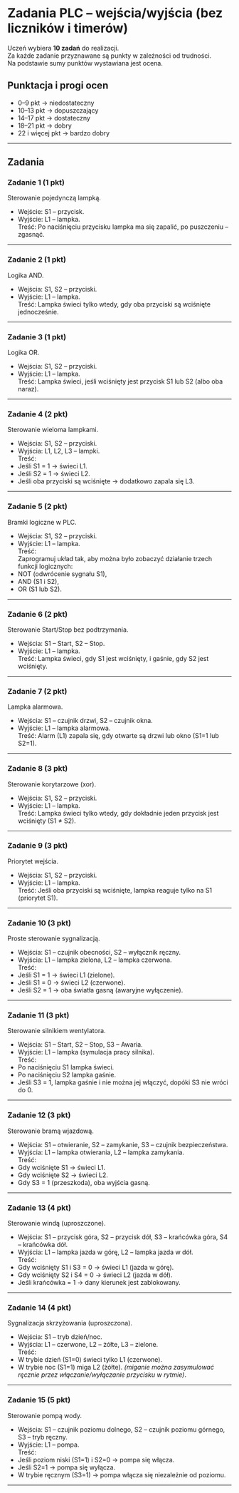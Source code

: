 # Zadania PLC – wejścia/wyjścia (bez liczników i timerów)

Uczeń wybiera **10 zadań** do realizacji.  
Za każde zadanie przyznawane są punkty w zależności od trudności.  
Na podstawie sumy punktów wystawiana jest ocena.  

## Punktacja i progi ocen
- 0–9 pkt → niedostateczny  
- 10–13 pkt → dopuszczający  
- 14–17 pkt → dostateczny  
- 18–21 pkt → dobry  
- 22 i więcej pkt → bardzo dobry  

---

## Zadania

### Zadanie 1 (1 pkt)  
Sterowanie pojedynczą lampką.  
- Wejście: S1 – przycisk.  
- Wyjście: L1 – lampka.  
Treść: Po naciśnięciu przycisku lampka ma się zapalić, po puszczeniu – zgasnąć.  

---

### Zadanie 2 (1 pkt)  
Logika AND.  
- Wejścia: S1, S2 – przyciski.  
- Wyjście: L1 – lampka.  
Treść: Lampka świeci tylko wtedy, gdy oba przyciski są wciśnięte jednocześnie.  

---

### Zadanie 3 (1 pkt)  
Logika OR.  
- Wejścia: S1, S2 – przyciski.  
- Wyjście: L1 – lampka.  
Treść: Lampka świeci, jeśli wciśnięty jest przycisk S1 lub S2 (albo oba naraz).  

---

### Zadanie 4 (2 pkt)  
Sterowanie wieloma lampkami.  
- Wejścia: S1, S2 – przyciski.  
- Wyjścia: L1, L2, L3 – lampki.  
Treść:  
- Jeśli S1 = 1 → świeci L1.  
- Jeśli S2 = 1 → świeci L2.  
- Jeśli oba przyciski są wciśnięte → dodatkowo zapala się L3.  

---

### Zadanie 5 (2 pkt)  
Bramki logiczne w PLC.  
- Wejścia: S1, S2 – przyciski.  
- Wyjście: L1 – lampka.  
Treść:  
Zaprogramuj układ tak, aby można było zobaczyć działanie trzech funkcji logicznych:  
- NOT (odwrócenie sygnału S1),  
- AND (S1 i S2),  
- OR (S1 lub S2).  

---

### Zadanie 6 (2 pkt)  
Sterowanie Start/Stop bez podtrzymania.  
- Wejścia: S1 – Start, S2 – Stop.  
- Wyjście: L1 – lampka.  
Treść: Lampka świeci, gdy S1 jest wciśnięty, i gaśnie, gdy S2 jest wciśnięty.  

---

### Zadanie 7 (2 pkt)  
Lampka alarmowa.  
- Wejścia: S1 – czujnik drzwi, S2 – czujnik okna.  
- Wyjście: L1 – lampka alarmowa.  
Treść: Alarm (L1) zapala się, gdy otwarte są drzwi lub okno (S1=1 lub S2=1).  

---

### Zadanie 8 (3 pkt)  
Sterowanie korytarzowe (xor).  
- Wejścia: S1, S2 – przyciski.  
- Wyjście: L1 – lampka.  
Treść: Lampka świeci tylko wtedy, gdy dokładnie jeden przycisk jest wciśnięty (S1 ≠ S2).  

---

### Zadanie 9 (3 pkt)  
Priorytet wejścia.  
- Wejścia: S1, S2 – przyciski.  
- Wyjście: L1 – lampka.  
Treść: Jeśli oba przyciski są wciśnięte, lampka reaguje tylko na S1 (priorytet S1).  

---

### Zadanie 10 (3 pkt)  
Proste sterowanie sygnalizacją.  
- Wejścia: S1 – czujnik obecności, S2 – wyłącznik ręczny.  
- Wyjścia: L1 – lampka zielona, L2 – lampka czerwona.  
Treść:  
- Jeśli S1 = 1 → świeci L1 (zielone).  
- Jeśli S1 = 0 → świeci L2 (czerwone).  
- Jeśli S2 = 1 → oba światła gasną (awaryjne wyłączenie).  

---

### Zadanie 11 (3 pkt)  
Sterowanie silnikiem wentylatora.  
- Wejścia: S1 – Start, S2 – Stop, S3 – Awaria.  
- Wyjście: L1 – lampka (symulacja pracy silnika).  
Treść:  
- Po naciśnięciu S1 lampka świeci.  
- Po naciśnięciu S2 lampka gaśnie.  
- Jeśli S3 = 1, lampka gaśnie i nie można jej włączyć, dopóki S3 nie wróci do 0.  

---

### Zadanie 12 (3 pkt)  
Sterowanie bramą wjazdową.  
- Wejścia: S1 – otwieranie, S2 – zamykanie, S3 – czujnik bezpieczeństwa.  
- Wyjścia: L1 – lampka otwierania, L2 – lampka zamykania.  
Treść:  
- Gdy wciśnięte S1 → świeci L1.  
- Gdy wciśnięte S2 → świeci L2.  
- Gdy S3 = 1 (przeszkoda), oba wyjścia gasną.  

---

### Zadanie 13 (4 pkt)  
Sterowanie windą (uproszczone).  
- Wejścia: S1 – przycisk góra, S2 – przycisk dół, S3 – krańcówka góra, S4 – krańcówka dół.  
- Wyjścia: L1 – lampka jazda w górę, L2 – lampka jazda w dół.  
Treść:  
- Gdy wciśnięty S1 i S3 = 0 → świeci L1 (jazda w górę).  
- Gdy wciśnięty S2 i S4 = 0 → świeci L2 (jazda w dół).  
- Jeśli krańcówka = 1 → dany kierunek jest zablokowany.  

---

### Zadanie 14 (4 pkt)  
Sygnalizacja skrzyżowania (uproszczona).  
- Wejścia: S1 – tryb dzień/noc.  
- Wyjścia: L1 – czerwone, L2 – żółte, L3 – zielone.  
Treść:  
- W trybie dzień (S1=0) świeci tylko L1 (czerwone).  
- W trybie noc (S1=1) miga L2 (żółte). *(miganie można zasymulować ręcznie przez włączanie/wyłączanie przycisku w rytmie)*.  

---

### Zadanie 15 (5 pkt)  
Sterowanie pompą wody.  
- Wejścia: S1 – czujnik poziomu dolnego, S2 – czujnik poziomu górnego, S3 – tryb ręczny.  
- Wyjście: L1 – pompa.  
Treść:  
- Jeśli poziom niski (S1=1) i S2=0 → pompa się włącza.  
- Jeśli S2=1 → pompa się wyłącza.  
- W trybie ręcznym (S3=1) → pompa włącza się niezależnie od poziomu.  

---
